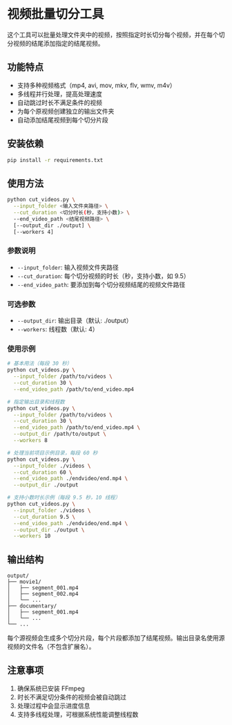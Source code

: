 # 视频批量切分工具

这个工具可以批量处理文件夹中的视频，按照指定时长切分每个视频，并在每个切分视频的结尾添加指定的结尾视频。

## 功能特点

- 支持多种视频格式（mp4, avi, mov, mkv, flv, wmv, m4v）
- 多线程并行处理，提高处理速度
- 自动跳过时长不满足条件的视频
- 为每个原视频创建独立的输出文件夹
- 自动添加结尾视频到每个切分片段

## 安装依赖

```bash
pip install -r requirements.txt
```

## 使用方法

```bash
python cut_videos.py \
  --input_folder <输入文件夹路径> \
  --cut_duration <切分时长(秒，支持小数)> \
  --end_video_path <结尾视频路径> \
  [--output_dir ./output] \
  [--workers 4]
```

### 参数说明

- `--input_folder`: 输入视频文件夹路径
- `--cut_duration`: 每个切分视频的时长（秒，支持小数，如 9.5）
- `--end_video_path`: 要添加到每个切分视频结尾的视频文件路径

### 可选参数

- `--output_dir`: 输出目录（默认: ./output）
- `--workers`: 线程数（默认: 4）

### 使用示例

```bash
# 基本用法（每段 30 秒）
python cut_videos.py \
  --input_folder /path/to/videos \
  --cut_duration 30 \
  --end_video_path /path/to/end_video.mp4

# 指定输出目录和线程数
python cut_videos.py \
  --input_folder /path/to/videos \
  --cut_duration 30 \
  --end_video_path /path/to/end_video.mp4 \
  --output_dir /path/to/output \
  --workers 8

# 处理当前项目示例目录，每段 60 秒
python cut_videos.py \
  --input_folder ./videos \
  --cut_duration 60 \
  --end_video_path ./endvideo/end.mp4 \
  --output_dir ./output

# 支持小数时长示例（每段 9.5 秒，10 线程）
python cut_videos.py \
  --input_folder ./videos \
  --cut_duration 9.5 \
  --end_video_path ./endvideo/end.mp4 \
  --output_dir ./output \
  --workers 10
```

## 输出结构

```
output/
├── movie1/
│   ├── segment_001.mp4
│   ├── segment_002.mp4
│   └── ...
├── documentary/
│   ├── segment_001.mp4
│   └── ...
└── ...
```

每个源视频会生成多个切分片段，每个片段都添加了结尾视频。输出目录名使用源视频的文件名（不包含扩展名）。

## 注意事项

1. 确保系统已安装 FFmpeg
2. 时长不满足切分条件的视频会被自动跳过
3. 处理过程中会显示进度信息
4. 支持多线程处理，可根据系统性能调整线程数
